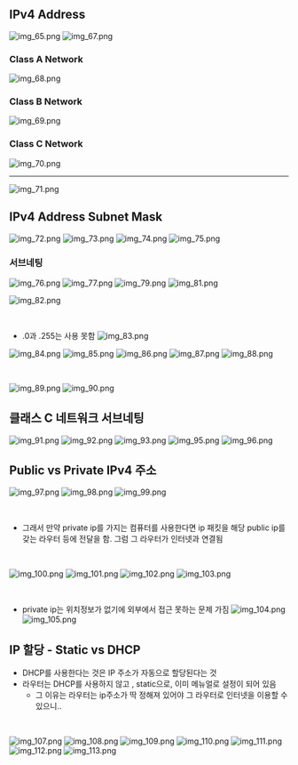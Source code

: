 ## IPv4 Address
![img_65.png](image/image2/img_65.png)
![img_67.png](image/image2/img_67.png)
### Class A Network
![img_68.png](image/image2/img_68.png)

### Class B Network
![img_69.png](image/image2/img_69.png)

### Class C Network
![img_70.png](image/image2/img_70.png)

---

![img_71.png](image/image2/img_71.png)

## IPv4 Address Subnet Mask
![img_72.png](image/image2/img_72.png)
![img_73.png](image/image2/img_73.png)
![img_74.png](image/image2/img_74.png)
![img_75.png](image/image2/img_75.png)

### 서브네팅
![img_76.png](image/image2/img_76.png)
![img_77.png](image/image2/img_77.png)
![img_79.png](image/image2/img_79.png)
![img_81.png](image/image2/img_81.png)

![img_82.png](image/image2/img_82.png)

<br>

- .0과 .255는 사용 못함
![img_83.png](image/image2/img_83.png)

![img_84.png](image/image2/img_84.png)
![img_85.png](image/image2/img_85.png)
![img_86.png](image/image2/img_86.png)
![img_87.png](image/image2/img_87.png)
![img_88.png](image/image2/img_88.png)

<br>

![img_89.png](image/image2/img_89.png)
![img_90.png](image/image2/img_90.png)

## 클래스 C 네트워크 서브네팅
![img_91.png](image/image2/img_91.png)
![img_92.png](image/image2/img_92.png)
![img_93.png](image/image2/img_93.png)
![img_95.png](image/image2/img_95.png)
![img_96.png](image/image2/img_96.png)

## Public vs Private IPv4 주소
![img_97.png](image/image2/img_97.png)
![img_98.png](image/image2/img_98.png)
![img_99.png](image/image2/img_99.png)

<br>

- 그래서 만약 private ip를 가지는 컴퓨터를 사용한다면 ip 패킷을 해당 public ip를 갖는 라우터 등에 전달을 함. 그럼 그 라우터가 인터넷과 연결됨

<br>

![img_100.png](image/image2/img_100.png)
![img_101.png](image/image2/img_101.png)
![img_102.png](image/image2/img_102.png)
![img_103.png](image/image2/img_103.png)

<br>

- private ip는 위치정보가 없기에 외부에서 접근 못하는 문제 가짐
![img_104.png](image/image2/img_104.png)
![img_105.png](image/image2/img_105.png)


## IP 할당 - Static vs DHCP
- DHCP를 사용한다는 것은 IP 주소가 자동으로 할당된다는 것
- 라우터는 DHCP를 사용하지 않고 , static으로, 이미 메뉴얼로 설정이 되어 있음
  - 그 이유는 라우터는 ip주소가 딱 정해져 있어야 그 라우터로 인터넷을 이용할 수 있으니..

<br>

![img_107.png](image/image2/img_107.png)
![img_108.png](image/image2/img_108.png)
![img_109.png](image/image2/img_109.png)
![img_110.png](image/image2/img_110.png)
![img_111.png](image/image2/img_111.png)
![img_112.png](image/image2/img_112.png)
![img_113.png](image/image2/img_113.png)